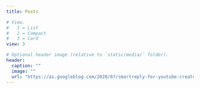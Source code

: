 ```yaml
---
title: Posts

# View.
#   1 = List
#   2 = Compact
#   3 = Card
view: 3

# Optional header image (relative to `static/media/` folder).
header:
  caption: ""
  image: ""
  url: "https://ai.googleblog.com/2020/07/smartreply-for-youtube-creators.html"
---
```


